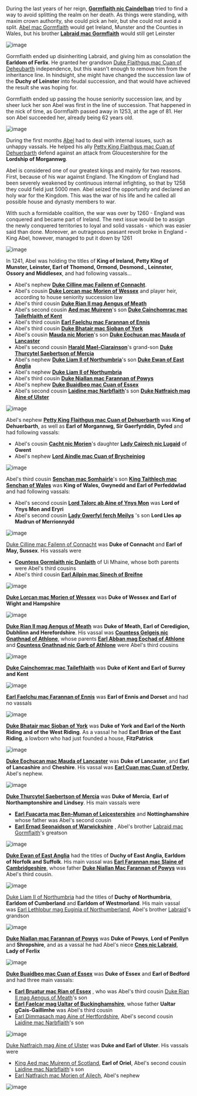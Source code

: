 

During the last years of her reign, **[Gormflaith nic Caindelban](../p/gormflaith_nic_caindelban_1171.md)** tried to find a way to avoid splitting the realm on her death. As things were standing, with maxim crown authority, she could pick an heir, but she could not avoid a split. [Abel mac Gormflaith](../p/abel_mac_gormflaith_1190.md) would get Ireland, Munster and the Counties in Wales, but his brother **[Labraid mac Gormflaith](../p/labraid_mac_gormflaith_1188.md)** would still get Leinster

![image](15-King-Abel-1265/split1.png)

Gormflaith ended up disinheriting Labraid, and giving him as consolation the **Earldom of Ferlix**. He granted her grandson [Duke Flaithgus mac Cuan of Deheubarth](../p/flaithgus_mac_cuan_1236.md) independence, but this wasn't enough to remove him from the inheritance line. In hindsight, she might have changed the succession law of the **Duchy of Leinster** into feudal succession, and that would have achieved the result she was hoping for. 

Gormflaith ended up passing the house seniority succession law, and by sheer luck her son Abel was first in the line of succession. That happened in the nick of time, as Gormflaith passed away in 1253, at the age of 81. Her son Abel succeeded her, already being 62 years old.  

![image](15-King-Abel-1265/death1.png)

During the first months [Abel](../p/abel_mac_gormflaith_1190.md) had to deal with internal issues, such as unhappy vassals. He helped his ally [Petty King Flaithgus mac Cuan of Dehuerbarth](../p/flaithgus_mac_cuan_1236.md)  defend against an attack from Gloucestershire for the **Lordship of Morgannwg**.

Abel is considered one of our greatest kings and mainly for two reasons. First, because of his war against England. The Kingdom of England had been severely weakened by continuous internal infighting, so that by 1258 they could field just 5000 men. Abel seized the opportunity and declared an holy war for the Kingdom. This was the war of his life and he called all possible house and dynasty members to war.

With such a formidable coalition, the war was over by 1260 - England was conquered and became part of Ireland. The next issue would be to assign the newly conquered territories to loyal and solid vassals - which was easier said than done. Moreover, an outrageous peasant revolt broke in England - King Abel, however, managed to put it down by 1261

![image](15-King-Abel-1265/map1.jpg)



In 1241, Abel was holding the titles of **King of Ireland, Petty KIng of Munster, Leinster, Earl of Thomond, Ormond, Desmond., Leinnster, Ossory and Middlesex**,  and had following vassals... 

- Abel's nephew **[Duke Cilline mac Failenn of Connacht](../p/cilline_mac_failenn_1215.md)**.
- Abel's cousin **[Duke Lorcan mac Morien of Wessex](../p/lorcan_morienson_1204.md)** and player heir, according to house seniority succession law
- Abel's third cousin [**Duke Rian II mag Aengus of Meath**](../p/rian_ii_mag_aengus_1208.md)
- Abel's second cousin **[Aed mac Muirenn](../p/aed_mac_muirenn_1209.md)**'s son **[Duke Cainchomrac mac Tailefhlaith of Kent](../p/cainchomrac_tailefhlaith_1231.md)**
- Abel's third cousin [**Earl Faelchu mac Farannan of Ennis**](../p/faelchu_mac_farannan_1212.md)
- Abel's third cousin **[Duke Bhatair mac Sioban of York](../p/bhatair_mac_sioban_1236.md)**
- Abel's cousin [**Mauda nic Morien**](../p/mauda_nic_morien_1199.md)'s son [**Duke Eochucan mac Mauda of Lancaster**](../p/eochucan_mac_mauda_1234.md)
- Abel's second cousin [**Harald Mael-Ciarainson**](../p/harald_mael-ciarainson_1176.md)'s grand-son [**Duke Thurcytel Saebertson of Mercia**](../p/thurcytel_saebertson_1228.md)
- Abel's nephew [**Duke Liam II of Northumbria**](../p/liam_ii_1214.md)'s son **[Duke Ewan of East Anglia](../p/ewan_1232.md)**
- Abel's nephew [**Duke Liam II of Northumbria**](../p/liam_ii_1214.md)
- Abel's third cousin [**Duke Niallan mac Farannan of Powys**](../p/niallan_mac_farannan_1217.md)
- Abel's nephew  [**Duke Buaidbeo mac Cuan of Essex**](../p/buaidbeo_mac_cuan_1247.md)
- Abel's second cousin [**Laidine mac Narbflaith**](../p/laidine_mac_narbflaith_1200.md)'s son [**Duke Natfraich mag Aine of Ulster**](../p/natfraich_mag_aine_1224.md)



![image](15-King-Abel-1265/map2.jpg)

Abel's nephew [**Petty King Flaithgus mac Cuan of Dehuerbarth**](../p/flaithgus_mac_cuan_1236.md) was **King of Dehuerbarth**, as well as **Earl of Morgannwg, Sir Gaerfyrddin, Dyfed** and had following vassals:

- Abel's cousin [**Cacht nic Morien**](../p/cacht_nic_morien_1201.md)'s daughter [**Lady Cairech nic Lugaid**](../p/cairech_nic_lugaid_1250.md) of **Gwent**
- Abel's nephew [**Lord Aindle mac Cuan of Brycheiniog**](../p/aindle_mac_cuan_1242.md)

![image](15-King-Abel-1265/map5.jpg)

Abel's third cousin [**Senchan mac Somhairle**](../p/senchan_mac_somhairle_1188.md)'s son [**King Taithlech mac Senchan of Wales**](../p/taithlech_mac_senchan_1243.md) was **King of Wales, Gwynedd and Earl of Perfeddwlad** and had following vassals:

- Abel's second cousin **[Lord Talorc ab Aine of Ynys Mon](../p/talorc_ab_aine_1200.md)** was **Lord of Ynys Mon and Eryri**
- Abel's second cousin **[Lady Gwerfyl ferch Meilys](../p/gwerfyl_ferch_meilys_1180.md)**  's son **Lord Lles ap Madrun of Merrionnydd**

![image](15-King-Abel-1265/map6.jpg)

[Duke Cilline mac Failenn of Connacht](../p/cilline_mac_failenn_1215.md) was **Duke of Connacht** and **Earl of May, Sussex**. His vassals were 

- [**Countess Gormlaith nic Dunlaith**](../p/gormlaith_nic_dunlaith_1214.md) of Ui Mhaine, whose both parents were Abel's third cousins
- Abel's third cousin **[Earl Ailpin mac Sinech of Breifne](../p/ailpin_mac_sinech_1257.md)**

![image](15-King-Abel-1265/map7.jpg)


 **[Duke Lorcan mac Morien of Wessex](../p/lorcan_morienson_1204.md)** was **Duke of Wessex and Earl of Wight and Hampshire**

![image](15-King-Abel-1265/map8.jpg)

[**Duke Rian II mag Aengus of Meath**](../p/rian_ii_mag_aengus_1208.md) was **Duke of Meath, Earl of Ceredigion, Dubhlinn and Herefordshire**. His vassal was [**Countess Gelgeis nic Gnathnad of Athlone**](../p/gelgeis_nic_gnathnad_1217.md), whose parents  [**Earl Abban mag Eochad of Athlone**](../p/abban_mag_eochad_1181.md) and [**Countess Gnathnad nic Garb of Athlone**](../p/gnathnad_nic_garb_1191.md) were Abel's third cousins

![image](15-King-Abel-1265/map17.jpg)

[**Duke Cainchomrac mac Tailefhlaith**](../p/cainchomrac_tailefhlaith_1231.md)  was **Duke of Kent and Earl of Surrey and Kent**

![image](15-King-Abel-1265/map3.jpg)

 [**Earl Faelchu mac Farannan of Ennis**](../p/faelchu_mac_farannan_1212.md) was **Earl of Ennis and Dorset** and had no vassals

![image](15-King-Abel-1265/map10.jpg)

 [**Duke Bhatair mac Sioban of York**](../p/bhatair_mac_sioban_1236.md) was **Duke of York and Earl of the North Riding and of the West Riding**. As a vassal he had **Earl Brian of the East Riding**, a lowborn who had just founded a house, **FitzPatrick** 

![image](15-King-Abel-1265/map11.jpg)

[**Duke Eochucan mac Mauda of Lancaster**](../p/eochucan_mac_mauda_1234.md) was **Duke of Lancaster**, and **Earl of Lancashire** and **Cheshire**. His vassal was [**Earl Cuan mac Cuan of Derby**](../p/cuan_mac_cuan_1245.md), Abel's nephew.

![image](15-King-Abel-1265/map12.jpg)

 [**Duke Thurcytel Saebertson of Mercia**](../p/thurcytel_saebertson_1228.md) was **Duke of Mercia**, **Earl of Northamptonshire and Lindsey**. His main vassals were

- [**Earl Fuacarta mac Ben-Muman of Leicestershire**](../p/fuacarta_mac_ben-muman_1212.md) and **Nottinghamshire** whose father was Abel's second cousin
- [**Earl Ernad Seonaidson of Warwickshire**](../p/ernad_seonaidson_1245.md) , Abel's brother [Labraid mac Gormflaith](../p/labraid_mac_gormflaith_1188.md)'s greatson

![image](15-King-Abel-1265/map13.jpg)

 **[Duke Ewan of East Anglia](../p/ewan_1232.md)** had the titles of **Duchy of East Anglia, Earldom of Norfolk and Suffolk**. His main vassal was [**Earl Farannan mac Slaine of Cambridgeshire**](../p/farannan_mac_slaine_1239.md), whose father [**Duke Niallan Mac Farannan of Powys**](../p/niallan_mac_farannan_1217.md) was Abel's third cousin.

![image](15-King-Abel-1265/map14.jpg)

[Duke Liam II of Northumbria](../p/liam_ii_1214.md) had the titles of **Duchy of Northumbria**, **Earldom of Cumberland** and **Earldom of Westmorland**. His main vassal was [Earl Lethlobur mag Euginia of Northumberland](../p/lethlobur_mag_euginia_1241.md), Abel's brother [Labraid](../p/labraid_mac_gormflaith_1188.md)'s grandson

![image](15-King-Abel-1265/map15.jpg)

[**Duke Niallan mac Farannan of Powys**](../p/niallan_mac_farannan_1217.md) was **Duke of Powys**, **Lord of Penllyn** and **Shropshire**, and as a vassal he had Abel's niece [**Cnes nic Labraid**](../p/cnes_nic_labraid_1207.md), **Lady of Ferlix**

![image](15-King-Abel-1265/map16.jpg)

 [**Duke Buaidbeo mac Cuan of Essex**](../p/buaidbeo_mac_cuan_1247.md) was **Duke of Essex** and **Earl of Bedford** and had three main vassals:

- [**Earl Bruatur mac Rian of Essex**](../p/bruatur_mac_rian_1241.md) , who was Abel's third cousin [Duke Rian II mag Aengus of Meath](../p/rian_ii_mag_aengus_1208.md)'s son 
- [**Earl Faelcar mag Ualtar of Buckinghamshire**](../p/faelcar_mag_ualtar_1225.md), whose father **Ualtar gCais-Gaillimhe** was Abel's third cousin
- [Earl Dimmasach mag Aine of Hertfordshire](), Abel's second cousin [Laidine mac Narbflaith](../p/laidine_mac_narbflaith_1200.md)'s son

![image](15-King-Abel-1265/map18.jpg)



 [Duke Natfraich mag Aine of Ulster](../p/natfraich_mag_aine_1224.md) was **Duke and Earl of Ulster**. His vassals were 

- [King Aed mac Muirenn of Scotland](../p/aed_mac_muirenn_1209.md), **Earl of Oriel**, Abel's second cousin [Laidine mac Narbflaith](../p/laidine_mac_narbflaith_1200.md)'s son
- [Earl Natfraich mac Morien of Ailech](../p/natfraich_mac_morien_1218.md), Abel's nephew

![image](15-King-Abel-1265/map19.jpg)
